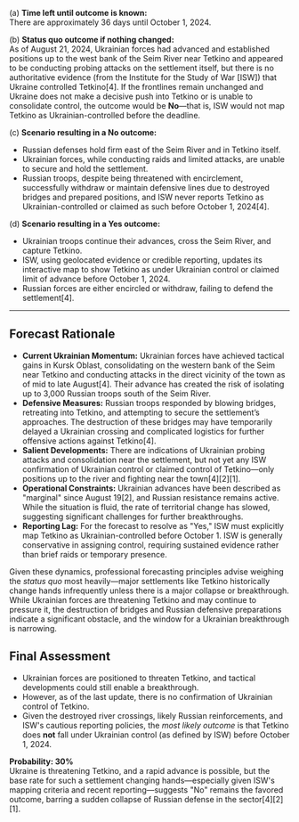 (a) **Time left until outcome is known:**  
There are approximately 36 days until October 1, 2024.

(b) **Status quo outcome if nothing changed:**  
As of August 21, 2024, Ukrainian forces had advanced and established positions up to the west bank of the Seim River near Tetkino and appeared to be conducting probing attacks on the settlement itself, but there is no authoritative evidence (from the Institute for the Study of War [ISW]) that Ukraine controlled Tetkino[4]. If the frontlines remain unchanged and Ukraine does not make a decisive push into Tetkino or is unable to consolidate control, the outcome would be **No**—that is, ISW would not map Tetkino as Ukrainian-controlled before the deadline.

(c) **Scenario resulting in a No outcome:**  
- Russian defenses hold firm east of the Seim River and in Tetkino itself.
- Ukrainian forces, while conducting raids and limited attacks, are unable to secure and hold the settlement.
- Russian troops, despite being threatened with encirclement, successfully withdraw or maintain defensive lines due to destroyed bridges and prepared positions, and ISW never reports Tetkino as Ukrainian-controlled or claimed as such before October 1, 2024[4].

(d) **Scenario resulting in a Yes outcome:**  
- Ukrainian troops continue their advances, cross the Seim River, and capture Tetkino.
- ISW, using geolocated evidence or credible reporting, updates its interactive map to show Tetkino as under Ukrainian control or claimed limit of advance before October 1, 2024.
- Russian forces are either encircled or withdraw, failing to defend the settlement[4].

---

## **Forecast Rationale**

- **Current Ukrainian Momentum:** Ukrainian forces have achieved tactical gains in Kursk Oblast, consolidating on the western bank of the Seim near Tetkino and conducting attacks in the direct vicinity of the town as of mid to late August[4]. Their advance has created the risk of isolating up to 3,000 Russian troops south of the Seim River.
- **Defensive Measures:** Russian troops responded by blowing bridges, retreating into Tetkino, and attempting to secure the settlement’s approaches. The destruction of these bridges may have temporarily delayed a Ukrainian crossing and complicated logistics for further offensive actions against Tetkino[4].
- **Salient Developments:** There are indications of Ukrainian probing attacks and consolidation near the settlement, but not yet any ISW confirmation of Ukrainian control or claimed control of Tetkino—only positions up to the river and fighting near the town[4][2][1].
- **Operational Constraints:** Ukrainian advances have been described as "marginal" since August 19[2], and Russian resistance remains active. While the situation is fluid, the rate of territorial change has slowed, suggesting significant challenges for further breakthroughs.
- **Reporting Lag:** For the forecast to resolve as "Yes," ISW must explicitly map Tetkino as Ukrainian-controlled before October 1. ISW is generally conservative in assigning control, requiring sustained evidence rather than brief raids or temporary presence.

Given these dynamics, professional forecasting principles advise weighing the *status quo* most heavily—major settlements like Tetkino historically change hands infrequently unless there is a major collapse or breakthrough. While Ukrainian forces are threatening Tetkino and may continue to pressure it, the destruction of bridges and Russian defensive preparations indicate a significant obstacle, and the window for a Ukrainian breakthrough is narrowing.

## **Final Assessment**

- Ukrainian forces are positioned to threaten Tetkino, and tactical developments could still enable a breakthrough.
- However, as of the last update, there is no confirmation of Ukrainian control of Tetkino.
- Given the destroyed river crossings, likely Russian reinforcements, and ISW's cautious reporting policies, the *most likely outcome* is that Tetkino does **not** fall under Ukrainian control (as defined by ISW) before October 1, 2024.

**Probability: 30%**  
Ukraine is threatening Tetkino, and a rapid advance is possible, but the base rate for such a settlement changing hands—especially given ISW's mapping criteria and recent reporting—suggests "No" remains the favored outcome, barring a sudden collapse of Russian defense in the sector[4][2][1].